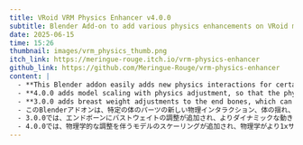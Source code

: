 ```yaml
---
title: VRoid VRM Physics Enhancer v4.0.0
subtitle: Blender Add-on to add various physics enhancements on VRoid models.
date: 2025-06-15
time: 15:26
thumbnail: images/vrm_physics_thumb.png
itch_link: https://meringue-rouge.itch.io/vrm-physics-enhancer
github_link: https://github.com/Meringue-Rouge/vrm-physics-enhancer
content: |
  - **This Blender addon easily adds new physics interactions for certain body parts, body jiggle, and a long dress physics adjuster.**
  - **4.0.0 adds model scaling with physics adjustment, so that the physics resemble more closely to the 1x sized model.**
  - **3.0.0 adds breast weight adjustments to the end bones, which can add a bit more dynamic movements.**
  - このBlenderアドオンは、特定の体のパーツの新しい物理インタラクション、体の揺れ、ロングドレスの物理アジャスタを簡単に追加します。
  - 3.0.0では、エンドボーンにバストウェイトの調整が追加され、よりダイナミックな動きを加えることができるようになりました。
  - 4.0.0では、物理学的な調整を伴うモデルのスケーリングが追加され、物理学がより1xサイズのモデルに近づくようになりました。
---
```

